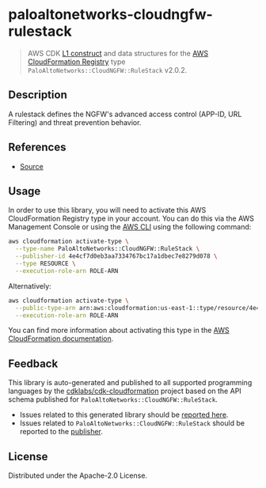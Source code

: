 # paloaltonetworks-cloudngfw-rulestack

> AWS CDK [L1 construct](https://docs.aws.amazon.com/cdk/latest/guide/constructs.html) and data structures for the [AWS CloudFormation Registry](https://docs.aws.amazon.com/AWSCloudFormation/latest/UserGuide/registry.html) type `PaloAltoNetworks::CloudNGFW::RuleStack` v2.0.2.

## Description

A rulestack defines the NGFW's advanced access control (APP-ID, URL Filtering) and threat prevention behavior.

## References

* [Source](https://github.com/aws-cloudformation/aws-cloudformation-rpdk.git)

## Usage

In order to use this library, you will need to activate this AWS CloudFormation Registry type in your account. You can do this via the AWS Management Console or using the [AWS CLI](https://aws.amazon.com/cli/) using the following command:

```sh
aws cloudformation activate-type \
  --type-name PaloAltoNetworks::CloudNGFW::RuleStack \
  --publisher-id 4e4cf7d0eb3aa7334767bc17a1dbec7e8279d078 \
  --type RESOURCE \
  --execution-role-arn ROLE-ARN
```

Alternatively:

```sh
aws cloudformation activate-type \
  --public-type-arn arn:aws:cloudformation:us-east-1::type/resource/4e4cf7d0eb3aa7334767bc17a1dbec7e8279d078/PaloAltoNetworks-CloudNGFW-RuleStack \
  --execution-role-arn ROLE-ARN
```

You can find more information about activating this type in the [AWS CloudFormation documentation](https://docs.aws.amazon.com/AWSCloudFormation/latest/UserGuide/registry-public.html).

## Feedback

This library is auto-generated and published to all supported programming languages by the [cdklabs/cdk-cloudformation](https://github.com/cdklabs/cdk-cloudformation) project based on the API schema published for `PaloAltoNetworks::CloudNGFW::RuleStack`.

* Issues related to this generated library should be [reported here](https://github.com/cdklabs/cdk-cloudformation/issues/new?title=Issue+with+%40cdk-cloudformation%2Fpaloaltonetworks-cloudngfw-rulestack+v2.0.2).
* Issues related to `PaloAltoNetworks::CloudNGFW::RuleStack` should be reported to the [publisher](https://github.com/aws-cloudformation/aws-cloudformation-rpdk.git).

## License

Distributed under the Apache-2.0 License.

